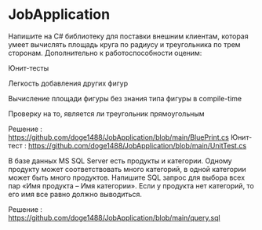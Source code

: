 # JobApplication
Напишите на C# библиотеку для поставки внешним клиентам, которая умеет вычислять площадь круга по радиусу и треугольника по трем сторонам. Дополнительно к работоспособности оценим:

Юнит-тесты

Легкость добавления других фигур

Вычисление площади фигуры без знания типа фигуры в compile-time

Проверку на то, является ли треугольник прямоугольным

Решение : https://github.com/doge1488/JobApplication/blob/main/BluePrint.cs
Юнит-тест : https://github.com/doge1488/JobApplication/blob/main/UnitTest.cs 


В базе данных MS SQL Server есть продукты и категории. Одному продукту может соответствовать много категорий, в одной категории может быть много продуктов. Напишите SQL запрос для выбора всех пар «Имя продукта – Имя категории». Если у продукта нет категорий, то его имя все равно должно выводиться.

Решение : https://github.com/doge1488/JobApplication/blob/main/query.sql
